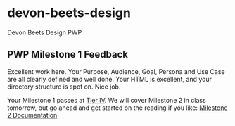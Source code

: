 # devon-beets-design
Devon Beets Design PWP

## PWP Milestone 1 Feedback
Excellent work here. Your Purpose, Audience, Goal, Persona and Use Case are all clearly defined and well done. Your HTML is excellent, and your directory structure is spot on. Nice job.

Your Milestone 1 passes at [Tier IV](https://bootcamp-coders.cnm.edu/projects/personal/rubric/). We will cover Milestone 2 in class tomorrow, but go ahead and get started on the reading if you like:  [Milestone 2 Documentation](https://bootcamp-coders.cnm.edu/projects/personal/milestone-two/)
